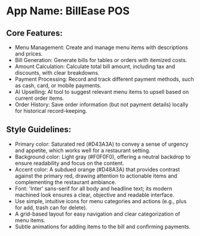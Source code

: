 # **App Name**: BillEase POS

## Core Features:

- Menu Management: Create and manage menu items with descriptions and prices.
- Bill Generation: Generate bills for tables or orders with itemized costs.
- Amount Calculation: Calculate total bill amount, including tax and discounts, with clear breakdowns.
- Payment Processing: Record and track different payment methods, such as cash, card, or mobile payments.
- AI Upselling: AI tool to suggest relevant menu items to upsell based on current order items.
- Order History: Save order information (but not payment details) locally for historical record-keeping.

## Style Guidelines:

- Primary color: Saturated red (#D43A3A) to convey a sense of urgency and appetite, which works well for a restaurant setting.
- Background color: Light gray (#F0F0F0), offering a neutral backdrop to ensure readability and focus on the content.
- Accent color: A subdued orange (#D48A3A) that provides contrast against the primary red, drawing attention to actionable items and complementing the restaurant ambiance.
- Font: 'Inter' sans-serif for all body and headline text; its modern machined look ensures a clear, objective and readable interface.
- Use simple, intuitive icons for menu categories and actions (e.g., plus for add, trash can for delete).
- A grid-based layout for easy navigation and clear categorization of menu items.
- Subtle animations for adding items to the bill and confirming payments.
